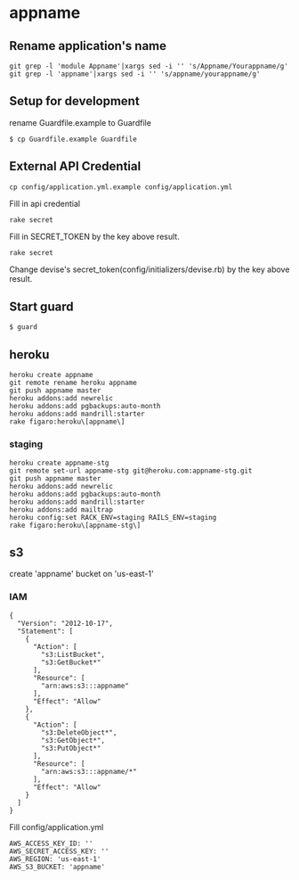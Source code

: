 # appname

## Rename application's name

```
git grep -l 'module Appname'|xargs sed -i '' 's/Appname/Yourappname/g'
git grep -l 'appname'|xargs sed -i '' 's/appname/yourappname/g'
```

## Setup for development

rename Guardfile.example to Guardfile

```
$ cp Guardfile.example Guardfile
```

## External API Credential

```
cp config/application.yml.example config/application.yml
```

Fill in api credential

```
rake secret
```

Fill in SECRET_TOKEN by the key above result.

```
rake secret
```

Change devise's secret_token(config/initializers/devise.rb) by the key above result.

## Start guard

```
$ guard
```

## heroku

```
heroku create appname
git remote rename heroku appname
git push appname master
heroku addons:add newrelic
heroku addons:add pgbackups:auto-month
heroku addons:add mandrill:starter
rake figaro:heroku\[appname\]
```

### staging

```
heroku create appname-stg
git remote set-url appname-stg git@heroku.com:appname-stg.git
git push appname master
heroku addons:add newrelic
heroku addons:add pgbackups:auto-month
heroku addons:add mandrill:starter
heroku addons:add mailtrap
heroku config:set RACK_ENV=staging RAILS_ENV=staging
rake figaro:heroku\[appname-stg\]
```

## s3

create 'appname' bucket on 'us-east-1'

### IAM

```
{
  "Version": "2012-10-17",
  "Statement": [
    {
      "Action": [
        "s3:ListBucket",
        "s3:GetBucket*"
      ],
      "Resource": [
        "arn:aws:s3:::appname"
      ],
      "Effect": "Allow"
    },
    {
      "Action": [
        "s3:DeleteObject*",
        "s3:GetObject*",
        "s3:PutObject*"
      ],
      "Resource": [
        "arn:aws:s3:::appname/*"
      ],
      "Effect": "Allow"
    }
  ]
}
```

Fill config/application.yml

```
AWS_ACCESS_KEY_ID: ''
AWS_SECRET_ACCESS_KEY: ''
AWS_REGION: 'us-east-1'
AWS_S3_BUCKET: 'appname'
```
